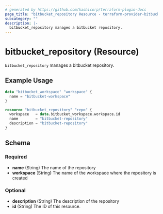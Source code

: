 ```yaml
---
# generated by https://github.com/hashicorp/terraform-plugin-docs
page_title: "bitbucket_repository Resource - terraform-provider-bitbucket"
subcategory: ""
description: |-
  bitbucket_repository manages a bitbucket repository.
---
```


# bitbucket_repository (Resource)

`bitbucket_repository` manages a bitbucket repository.

## Example Usage

```terraform
data "bitbucket_workspace" "workspace" {
  name = "bitbucket-workspace"
}

resource "bitbucket_repository" "repo" {
  workspace   = data.bitbucket_workspace.workspace.id
  name        = "bitbucket-repository"
  description = "bitbucket-repository"
}
```

<!-- schema generated by tfplugindocs -->
## Schema

### Required

- **name** (String) The name of the repository
- **workspace** (String) The name of the workspace where the repository is created

### Optional

- **description** (String) The description of the repository
- **id** (String) The ID of this resource.


